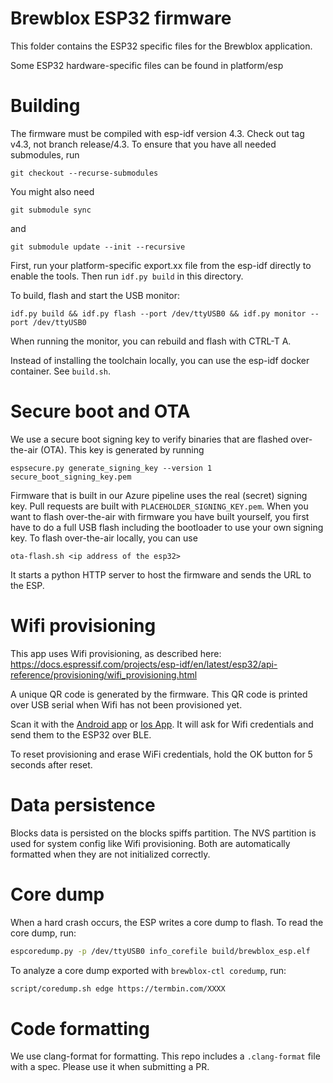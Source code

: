 # Brewblox ESP32 firmware
This folder contains the ESP32 specific files for the Brewblox application.

Some ESP32 hardware-specific files can be found in platform/esp

# Building
The firmware must be compiled with esp-idf version 4.3. Check out tag v4.3, not branch release/4.3.
To ensure that you have all needed submodules, run
```
git checkout --recurse-submodules
```
You might also need
```
git submodule sync
```
and
```
git submodule update --init --recursive
```


First, run your platform-specific export.xx file from the esp-idf directly to enable the tools.
Then run `idf.py build` in this directory.

To build, flash and start the USB monitor:
```
idf.py build && idf.py flash --port /dev/ttyUSB0 && idf.py monitor --port /dev/ttyUSB0
```
When running the monitor, you can rebuild and flash with CTRL-T A.

Instead of installing the toolchain locally, you can use the esp-idf docker container. See `build.sh`.

# Secure boot and OTA
We use a secure boot signing key to verify binaries that are flashed over-the-air (OTA).
This key is generated by running
```
espsecure.py generate_signing_key --version 1 secure_boot_signing_key.pem
```

Firmware that is built in our Azure pipeline uses the real (secret) signing key. Pull requests are built with `PLACEHOLDER_SIGNING_KEY.pem`.
When you want to flash over-the-air with firmware you have built yourself, you first have to do a full USB flash including the bootloader to use your own signing key.
To flash over-the-air locally, you can use

```
ota-flash.sh <ip address of the esp32>
```

It starts a python HTTP server to host the firmware and sends the URL to the ESP.

# Wifi provisioning
This app uses Wifi provisioning, as described here:
https://docs.espressif.com/projects/esp-idf/en/latest/esp32/api-reference/provisioning/wifi_provisioning.html

A unique QR code is generated by the firmware.
This QR code is printed over USB serial when Wifi has not been provisioned yet.

Scan it with the [Android app](https://play.google.com/store/apps/details?id=com.espressif.provble) or [Ios App](https://apps.apple.com/in/app/esp-softap-provisioning/id1474040630).
It will ask for Wifi credentials and send them to the ESP32 over BLE.

To reset provisioning and erase WiFi credentials, hold the OK button for 5 seconds after reset.

# Data persistence
Blocks data is persisted on the blocks spiffs partition. The NVS partition is used for system config like Wifi provisioning.
Both are automatically formatted when they are not initialized correctly.

# Core dump
When a hard crash occurs, the ESP writes a core dump to flash.
To read the core dump, run:

```sh
espcoredump.py -p /dev/ttyUSB0 info_corefile build/brewblox_esp.elf
```

To analyze a core dump exported with `brewblox-ctl coredump`, run:

```sh
script/coredump.sh edge https://termbin.com/XXXX
```

# Code formatting
We use clang-format for formatting. This repo includes a `.clang-format` file with a spec. Please use it when submitting a PR.
